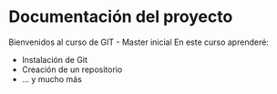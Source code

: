 # Documentación del proyecto

Bienvenidos al curso de GIT - Master inicial
En este curso aprenderé:
- Instalación de Git
- Creación de un repositorio
- ... y mucho más